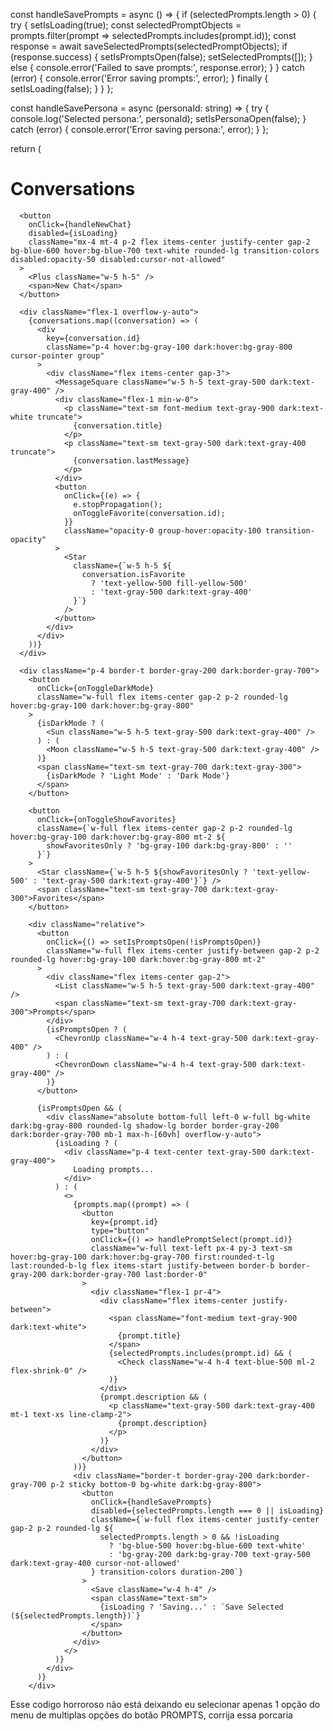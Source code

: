  const handleSavePrompts = async () => {
    if (selectedPrompts.length > 0) {
      try {
        setIsLoading(true);
        const selectedPromptObjects = prompts.filter(prompt => selectedPrompts.includes(prompt.id));
        const response = await saveSelectedPrompts(selectedPromptObjects);
        if (response.success) {
          setIsPromptsOpen(false);
          setSelectedPrompts([]);
        } else {
          console.error('Failed to save prompts:', response.error);
        }
      } catch (error) {
        console.error('Error saving prompts:', error);
      } finally {
        setIsLoading(false);
      }
    }
  };

  const handleSavePersona = async (personaId: string) => {
    try {
      console.log('Selected persona:', personaId);
      setIsPersonaOpen(false);
    } catch (error) {
      console.error('Error saving persona:', error);
    }
  };

  return (
    <div className="w-64 h-screen bg-white dark:bg-gray-900 border-r border-gray-200 dark:border-gray-700 flex flex-col">
      <div className="p-4 border-b border-gray-200 dark:border-gray-700">
        <h1 className="text-xl font-semibold text-gray-800 dark:text-white">Conversations</h1>
      </div>
      
      <button
        onClick={handleNewChat}
        disabled={isLoading}
        className="mx-4 mt-4 p-2 flex items-center justify-center gap-2 bg-blue-600 hover:bg-blue-700 text-white rounded-lg transition-colors disabled:opacity-50 disabled:cursor-not-allowed"
      >
        <Plus className="w-5 h-5" />
        <span>New Chat</span>
      </button>
      
      <div className="flex-1 overflow-y-auto">
        {conversations.map((conversation) => (
          <div
            key={conversation.id}
            className="p-4 hover:bg-gray-100 dark:hover:bg-gray-800 cursor-pointer group"
          >
            <div className="flex items-center gap-3">
              <MessageSquare className="w-5 h-5 text-gray-500 dark:text-gray-400" />
              <div className="flex-1 min-w-0">
                <p className="text-sm font-medium text-gray-900 dark:text-white truncate">
                  {conversation.title}
                </p>
                <p className="text-sm text-gray-500 dark:text-gray-400 truncate">
                  {conversation.lastMessage}
                </p>
              </div>
              <button
                onClick={(e) => {
                  e.stopPropagation();
                  onToggleFavorite(conversation.id);
                }}
                className="opacity-0 group-hover:opacity-100 transition-opacity"
              >
                <Star
                  className={`w-5 h-5 ${
                    conversation.isFavorite
                      ? 'text-yellow-500 fill-yellow-500'
                      : 'text-gray-500 dark:text-gray-400'
                  }`}
                />
              </button>
            </div>
          </div>
        ))}
      </div>

      <div className="p-4 border-t border-gray-200 dark:border-gray-700">
        <button
          onClick={onToggleDarkMode}
          className="w-full flex items-center gap-2 p-2 rounded-lg hover:bg-gray-100 dark:hover:bg-gray-800"
        >
          {isDarkMode ? (
            <Sun className="w-5 h-5 text-gray-500 dark:text-gray-400" />
          ) : (
            <Moon className="w-5 h-5 text-gray-500 dark:text-gray-400" />
          )}
          <span className="text-sm text-gray-700 dark:text-gray-300">
            {isDarkMode ? 'Light Mode' : 'Dark Mode'}
          </span>
        </button>
        
        <button 
          onClick={onToggleShowFavorites}
          className={`w-full flex items-center gap-2 p-2 rounded-lg hover:bg-gray-100 dark:hover:bg-gray-800 mt-2 ${
            showFavoritesOnly ? 'bg-gray-100 dark:bg-gray-800' : ''
          }`}
        >
          <Star className={`w-5 h-5 ${showFavoritesOnly ? 'text-yellow-500' : 'text-gray-500 dark:text-gray-400'}`} />
          <span className="text-sm text-gray-700 dark:text-gray-300">Favorites</span>
        </button>

        <div className="relative">
          <button 
            onClick={() => setIsPromptsOpen(!isPromptsOpen)}
            className="w-full flex items-center justify-between gap-2 p-2 rounded-lg hover:bg-gray-100 dark:hover:bg-gray-800 mt-2"
          >
            <div className="flex items-center gap-2">
              <List className="w-5 h-5 text-gray-500 dark:text-gray-400" />
              <span className="text-sm text-gray-700 dark:text-gray-300">Prompts</span>
            </div>
            {isPromptsOpen ? (
              <ChevronUp className="w-4 h-4 text-gray-500 dark:text-gray-400" />
            ) : (
              <ChevronDown className="w-4 h-4 text-gray-500 dark:text-gray-400" />
            )}
          </button>

          {isPromptsOpen && (
            <div className="absolute bottom-full left-0 w-full bg-white dark:bg-gray-800 rounded-lg shadow-lg border border-gray-200 dark:border-gray-700 mb-1 max-h-[60vh] overflow-y-auto">
              {isLoading ? (
                <div className="p-4 text-center text-gray-500 dark:text-gray-400">
                  Loading prompts...
                </div>
              ) : (
                <>
                  {prompts.map((prompt) => (
                    <button
                      key={prompt.id}
                      type="button" 
                      onClick={() => handlePromptSelect(prompt.id)}
                      className="w-full text-left px-4 py-3 text-sm hover:bg-gray-100 dark:hover:bg-gray-700 first:rounded-t-lg last:rounded-b-lg flex items-start justify-between border-b border-gray-200 dark:border-gray-700 last:border-0"
                    >
                      <div className="flex-1 pr-4">
                        <div className="flex items-center justify-between">
                          <span className="font-medium text-gray-900 dark:text-white">
                            {prompt.title}
                          </span>
                          {selectedPrompts.includes(prompt.id) && (
                            <Check className="w-4 h-4 text-blue-500 ml-2 flex-shrink-0" />
                          )}
                        </div>
                        {prompt.description && (
                          <p className="text-gray-500 dark:text-gray-400 mt-1 text-xs line-clamp-2">
                            {prompt.description}
                          </p>
                        )}
                      </div>
                    </button>
                  ))}
                  <div className="border-t border-gray-200 dark:border-gray-700 p-2 sticky bottom-0 bg-white dark:bg-gray-800">
                    <button
                      onClick={handleSavePrompts}
                      disabled={selectedPrompts.length === 0 || isLoading}
                      className={`w-full flex items-center justify-center gap-2 p-2 rounded-lg ${
                        selectedPrompts.length > 0 && !isLoading
                          ? 'bg-blue-500 hover:bg-blue-600 text-white'
                          : 'bg-gray-200 dark:bg-gray-700 text-gray-500 dark:text-gray-400 cursor-not-allowed'
                      } transition-colors duration-200`}
                    >
                      <Save className="w-4 h-4" />
                      <span className="text-sm">
                        {isLoading ? 'Saving...' : `Save Selected (${selectedPrompts.length})`}
                      </span>
                    </button>
                  </div>
                </>
              )}
            </div>
          )}
        </div>


Esse codigo horroroso não está deixando eu selecionar apenas 1 opção do menu de multiplas opções do botão PROMPTS, corrija essa porcaria